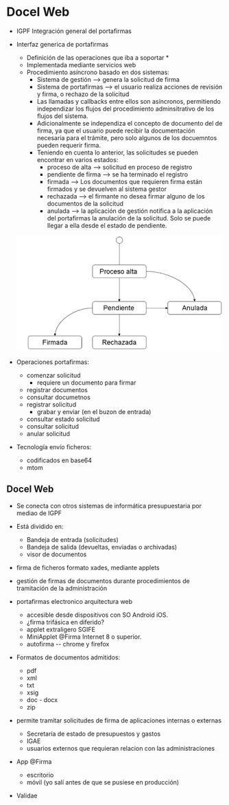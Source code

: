 # Docel Web

* IGPF Integración general del portafirmas
* Interfaz generica de portafirmas
  * Definición de las operaciones que iba a soportar  * 
  * Implementada mediante servicios web
  * Procedimiento asíncrono basado en dos sistemas:
    * Sistema de gestión --> genera la solicitud de firma
    * Sistema de portafirmas --> el usuario realiza acciones de revisión y firma, o rechazo de la solicitud
    * Las llamadas y callbacks entre ellos son asíncronos, permitiendo independizar los flujos del procedimiento adminsitrativo de los flujos del sistema.
    * Adicionalmente se independiza el concepto de documento del de firma, ya que el usuario puede recibir la documentación necesaria para el trámite, pero solo algunos de los docuemntos pueden requerir firma.
    * Teniendo en cuenta lo anterior, las solicitudes se pueden encontrar en varios estados:
      * proceso de alta --> solicitud en proceso de registro
      * pendiente de firma --> se ha terminado el registro
      * firmada --> Los documentos que requieren firma están firmados y se devuelven al sistema gestor
      * rechazada --> el firmante no desea firmar alguno de los documentos de la solicitud
      * anulada --> la aplicación de gestión notifica a la aplicación del portafirmas la anulación de la solicitud. Solo se puede llegar a ella desde el estado de pendiente.
  
  ![estados](./../drawio_assets/estados.png)
* Operaciones portafirmas:
  * comenzar solicitud
    * requiere un documento para firmar
  * registrar documentos
  * consultar documetnos
  * registrar solicitud
    * grabar y enviar (en el buzon de entrada)
  * consultar estado solicitud
  * consultar solicitud
  * anular solicitud
* Tecnología envío ficheros:
  * codificados en base64
  * mtom

## Docel Web
* Se conecta con otros sistemas de informática presupuestaria por mediao de IGPF
* Está dividido en:
  * Bandeja de entrada (solicitudes)
  * Bandeja de salida (devueltas, enviadas o archivadas)
  * visor de documentos
* firma de ficheros formato xades, mediante applets
* gestión de firmas de documentos durante procedimientos de tramitación de la administración
* portafirmas electronico arquitectura web
    * accesible desde dispositivos con SO Android iOS.
    * ¿firma trifásica en diferido?    
    * applet extraligero SGIFE 
    * MiniApplet @Firma Internet 8 o superior.
    * autofirma -- chrome y firefox
* Formatos de documentos admitidos:
    * pdf
    * xml
    * txt
    * xsig
    * doc - docx
    * zip

* permite tramitar solicitudes de firma de aplicaciones internas o externas
    * Secretaría de estado de presupuestos y gastos    
    * IGAE
    * usuarios externos que requieran relacion con las administraciones
* App @Firma
    * escritorio
    * móvil (yo salí antes de que se pusiese en producción)
* Validae